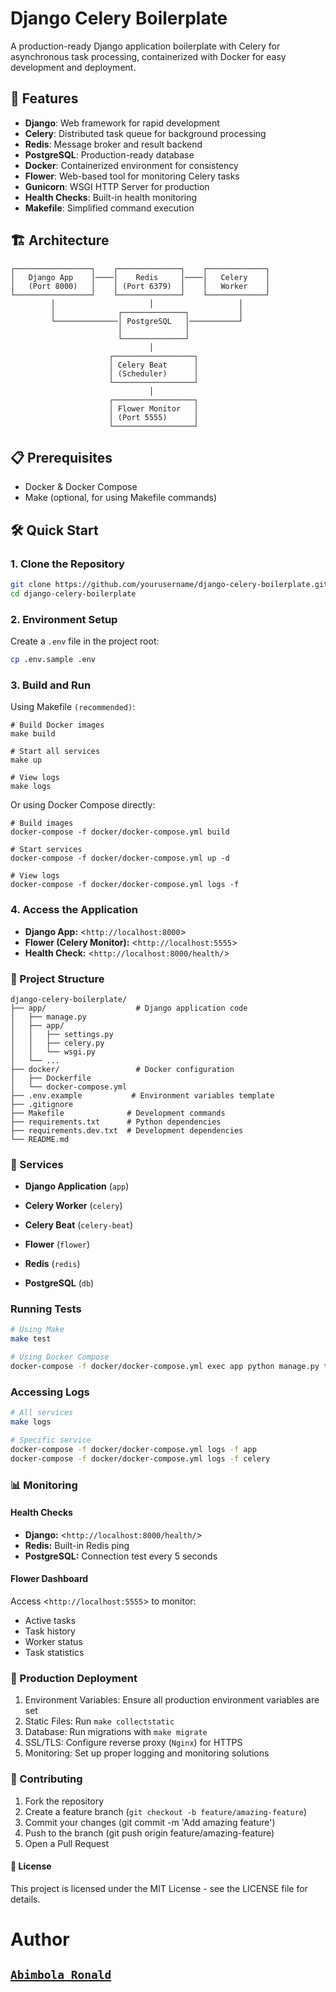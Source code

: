 # Django Celery Boilerplate

A production-ready Django application boilerplate with Celery for asynchronous task processing, containerized with Docker for easy development and deployment.

## 🚀 Features

- **Django**: Web framework for rapid development
- **Celery**: Distributed task queue for background processing
- **Redis**: Message broker and result backend
- **PostgreSQL**: Production-ready database
- **Docker**: Containerized environment for consistency
- **Flower**: Web-based tool for monitoring Celery tasks
- **Gunicorn**: WSGI HTTP Server for production
- **Health Checks**: Built-in health monitoring
- **Makefile**: Simplified command execution

## 🏗️ Architecture


```
┌─────────────────┐    ┌──────────────┐    ┌─────────────┐
│   Django App    │────│    Redis     │────│   Celery    │
│   (Port 8000)   │    │ (Port 6379)  │    │   Worker    │
└─────────────────┘    └──────────────┘    └─────────────┘
         │                     │                   │
         │              ┌──────────────┐           │
         └──────────────│ PostgreSQL   │───────────┘
                        │              │
                        └──────────────┘
                               │
                      ┌──────────────────┐
                      │ Celery Beat      │
                      │ (Scheduler)      │
                      └──────────────────┘
                               │
                      ┌──────────────────┐
                      │ Flower Monitor   │
                      │ (Port 5555)      │
                      └──────────────────┘
```

## 📋 Prerequisites

- Docker & Docker Compose
- Make (optional, for using Makefile commands)

## 🛠️ Quick Start

### 1. Clone the Repository

```bash
git clone https://github.com/yourusername/django-celery-boilerplate.git
cd django-celery-boilerplate
```


### 2. Environment Setup
Create a `.env` file in the project root:

```bash
cp .env.sample .env
```

### 3. Build and Run
Using Makefile `(recommended)`:

```
# Build Docker images
make build

# Start all services
make up

# View logs
make logs
```

Or using Docker Compose directly:

```
# Build images
docker-compose -f docker/docker-compose.yml build

# Start services
docker-compose -f docker/docker-compose.yml up -d

# View logs
docker-compose -f docker/docker-compose.yml logs -f
```

### 4. Access the Application

- **Django App:** <`http://localhost:8000`>
- **Flower (Celery Monitor):** <`http://localhost:5555`>
- **Health Check:** <`http://localhost:8000/health/`>

### 📁 Project Structure
```
django-celery-boilerplate/
├── app/                    # Django application code
│   ├── manage.py
│   ├── app/
│   │   ├── settings.py
│   │   ├── celery.py
│   │   └── wsgi.py
│   └── ...
├── docker/                 # Docker configuration
│   ├── Dockerfile
│   └── docker-compose.yml
├── .env.example           # Environment variables template
├── .gitignore
├── Makefile              # Development commands
├── requirements.txt      # Python dependencies
├── requirements.dev.txt  # Development dependencies
└── README.md
```

### 🐳 Services

- **Django Application** (`app`)

- **Celery Worker** (`celery`)

- **Celery Beat** (`celery-beat`)

- **Flower** (`flower`)

- **Redis** (`redis`)

- **PostgreSQL** (`db`)

### Running Tests
```bash
# Using Make
make test

# Using Docker Compose
docker-compose -f docker/docker-compose.yml exec app python manage.py test
```

### Accessing Logs
```bash
# All services
make logs

# Specific service
docker-compose -f docker/docker-compose.yml logs -f app
docker-compose -f docker/docker-compose.yml logs -f celery
```

### 📊 Monitoring

#### Health Checks
- **Django:** <`http://localhost:8000/health/`>
- **Redis:** Built-in Redis ping
- **PostgreSQL:** Connection test every 5 seconds

#### Flower Dashboard
Access <`http://localhost:5555`> to monitor:

- Active tasks
- Task history
- Worker status
- Task statistics

### 🚀 Production Deployment

1. Environment Variables: Ensure all production environment variables are set
2. Static Files: Run `make collectstatic`
3. Database: Run migrations with `make migrate`
4. SSL/TLS: Configure reverse proxy (`Nginx`) for HTTPS
5. Monitoring: Set up proper logging and monitoring solutions

### 🤝 Contributing

1. Fork the repository
2. Create a feature branch (`git checkout -b feature/amazing-feature`)
3. Commit your changes (git commit -m 'Add amazing feature')
4. Push to the branch (git push origin feature/amazing-feature)
5. Open a Pull Request

#### 📝 License
This project is licensed under the MIT License - see the LICENSE file for details.

# Author

## [`Abimbola Ronald`](https://www.linkedin.com/in/abimbola-ronald-977299224/)
